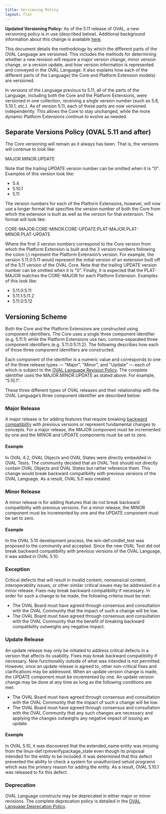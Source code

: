 ```yaml
---
title: Versioning Policy
layout: flat
---
```


<div class="alert alert-info">
  <p><strong>Updated Versioning Policy:</strong> As of the 5.11 release of OVAL, 
a new versioning policy is in use (described below).  Additional background information 
about this change is available <a href="policy_update">here</a>.</p>
</div>

<p>This document details the methodology by which the different parts of the 
OVAL Language are versioned.  This includes the methods for determining whether 
a new revision will require a major version change, minor version change, or a 
version update, and how version information is represented and conveyed in the 
OVAL Language.  It also explains how each of the different parts of the Language(
the Core and Platform Extension models) are versioned.</p>

<p>In versions of the Language previous to 5.11, all of the parts of the Language, 
including both the Core and the Platform Extensions, were versioned 
in one collection, receiving a single version number (such as 5.8, 5.10.1, etc.).  
As of version 5.11, each of these parts are now versioned independently.  This 
allows the Core to stay unchanged, while the more dynamic Platform Extensions 
continue to evolve as needed.</p>

<h2>Separate Versions Policy (OVAL 5.11 and after)</h2>

<p>The Core versioning will remain as it always has been.  That is, the versions 
will continue to look like:</p>

<p><div class="well well">MAJOR.MINOR.UPDATE</div></p>

<p>Note that the trailing UPDATE version number can be omitted when it is "0".  
Examples of this version look like:</p>

<p><div class="well well">
	<ul>
		<li>5.4</li>
		<li>5.10.1</li>
		<li>5.11</li>
	</ul>
</div></p>

<p>The version numbers for each of the Platform Extensions, however, will
now use a longer format that specifies the version number of both the 
Core from which the extension is built as well as the version for that 
extension.  The format will look like:</p>

<p><div class="well">
CORE-MAJOR.CORE-MINOR.CORE-UPDATE:PLAT-MAJOR.PLAT-MINOR.PLAT-UPDATE
</div></p>

<p>Where the first 3 version numbers correspond to the Core version from 
which the Platform Extension is built and the 3 version numbers following the 
colon (:) represent the Platform Extension’s version.  For example, the version 
5.11.0:5.11 would represent the initial version of an extension built off of the 
5.11 version of the OVAL Core.  Note that the trailing UPDATE version 
number can be omitted when it is "0".  Finally, it is expected that the PLAT-MAJOR matches
the CORE-MAJOR for each Platform Extension.  Examples of this look like:</p>

<p><div class="well well">
	<ul>
		<li>5.11.0:5.11</li>
		<li>5.11.1:5.11.2</li>
		<li>5.11.0:5.12</li>
	</ul>
</div></p>

<h2>Versioning Scheme</h2>

<p>Both the Core and the Platform Extensions are constructed using component identifiers.  
The Core uses a single three component identifier (e.g. 5.11.1) while the Platform Extensions use two, comma-separated 
three component identifiers (e.g. 5.11.0:5.11.2). The following describes how each of those 
three component identifiers are constructed.</p>

<p>Each component of the identifier is a numeric value and corresponds 
to one of the three release types — "Major", "Minor", and "Update" — each of 
which is subject to the <a href="../revisionprocess">OVAL Language Revision Policy</a>. 
The complete identifier uses the MAJOR.MINOR.UPDATE as stated above. 
For example, "5.10.1".</p>

<p>These three different types of OVAL releases and their relationship with 
the OVAL Language’s three component identifier are described below:</p>

<h3>Major Release</h3>

<p>A major release is for adding features that require breaking
<a href="../backwardscompat">backward compatibility</a> with previous versions or 
represent fundamental changes to concepts. For a major release, 
the MAJOR component must be incremented by one and the MINOR and UPDATE components 
must be set to zero.</p>

<h4>Example</h4>

<p>In OVAL 4.2, OVAL Objects and OVAL States were directly embedded in OVAL Tests. 
The community decided that an OVAL Test should not directly contain OVAL Objects 
and OVAL States but rather reference them. This change would break backward 
compatibility with previous versions of the OVAL Language. As a result, OVAL 5.0 
was created.</p>

<h3>Minor Release</h3>

<p>A minor release is for adding features that do not break backward compatibility 
with previous versions. For a minor release, the MINOR component must be incremented 
by one and the UPDATE component must be set to zero.</p>

<h4>Example</h4>

<p>In the OVAL 5.10 development process, the win-def:cmdlet_test was proposed to 
the community and accepted. Since the new OVAL Test did not break backward 
compatibility with previous versions of the OVAL Language, it was added in 
OVAL 5.10.</p>

<h3>Exception</h3>

<p>Critical defects that will result in invalid content, nonsensical content, 
interoperability issues, or other similar critical issues may be addressed in 
a minor release. Fixes may break backward compatibility if necessary. In order 
for such a change to be made, the following criteria must be met:
    <ul>
        <li>The OVAL Board must have agreed through consensus and consultation 
with the OVAL Community that the impact of such a change will be low.</li>
        <li>The OVAL Board must have agreed through consensus and consultation 
with the OVAL Community that the benefit of breaking backward compatibility 
outweighs any negative impact.</li>
    </ul></p>

<h3>Update Release</h3>

<p>An update release may only be initiated to address critical defects in a 
version that affects its usability. Fixes may break backward 
compatibility if necessary. New functionality outside of what was intended is 
not permitted. However, once an update release is agreed to, other non-critical 
fixes and clarifications may be addressed. When an update version change is made, 
the UPDATE component must be incremented by one. An update version change may be 
done at any time as long as the following conditions are met:
    <ul>
        <li>The OVAL Board must have agreed through consensus and consultation 
with the OVAL Community that the impact of such a change will be low.</li>
        <li>The OVAL Board must have agreed through consensus and consultation with 
the OVAL Community that any such changes are necessary and applying the changes 
outweighs any negative impact of issuing an update.</li>
    </ul></p>

<h4>Example</h4>

<p>In OVAL 5.10, it was discovered that the extended_name entity was missing from 
the linux-def:rpmverifypackage_state even though its proposal intended for the 
entity to be included. It was determined that this defect prevented the ability 
to check a system for unauthorized setuid programs which was the primary reason
for adding the entity. As a result, OVAL 5.10.1 was released to fix this defect.</p>

<h3>Deprecation</h3>

<p>OVAL Language constructs may be deprecated in either major or minor revisions. 
The complete deprecation policy is detailed in the 
<a href="../deprecation">OVAL Language Deprecation Policy</a>.</p>
